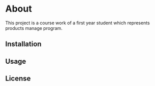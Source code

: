 # About 
This project is a course work of a first year student which represents products manage program.

## Installation

## Usage

## License

